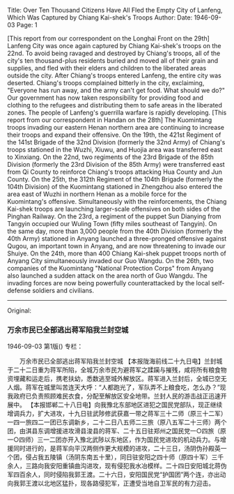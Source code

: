 Title: Over Ten Thousand Citizens Have All Fled the Empty City of Lanfeng, Which Was Captured by Chiang Kai-shek's Troops
Author:
Date: 1946-09-03
Page: 1

[This report from our correspondent on the Longhai Front on the 29th] Lanfeng City was once again captured by Chiang Kai-shek's troops on the 22nd. To avoid being ravaged and destroyed by Chiang's troops, all of the city's ten thousand-plus residents buried and moved all of their grain and supplies, and fled with their elders and children to the liberated areas outside the city. After Chiang's troops entered Lanfeng, the entire city was deserted. Chiang's troops complained bitterly in the city, exclaiming, "Everyone has run away, and the army can't get food. What should we do?" Our government has now taken responsibility for providing food and clothing to the refugees and distributing them to safe areas in the liberated zones. The people of Lanfeng's guerrilla warfare is rapidly developing.
[This report from our correspondent in Handan on the 28th] The Kuomintang troops invading our eastern Henan northern area are continuing to increase their troops and expand their offensive. On the 19th, the 421st Regiment of the 141st Brigade of the 32nd Division (formerly the 32nd Army) of Chiang's troops stationed in the Wuzhi, Xiuwu, and Huojia area was transferred east to Xinxiang. On the 22nd, two regiments of the 23rd Brigade of the 85th Division (formerly the 23rd Division of the 85th Army) were transferred east from Qi County to reinforce Chiang's troops attacking Hua County and Jun County. On the 25th, the 312th Regiment of the 104th Brigade (formerly the 104th Division) of the Kuomintang stationed in Zhengzhou also entered the area east of Wuzhi in northern Henan as a mobile force for the Kuomintang's offensive. Simultaneously with the reinforcements, the Chiang Kai-shek troops are launching larger-scale offensives on both sides of the Pinghan Railway. On the 23rd, a regiment of the puppet Sun Dianying from Tangyin occupied our Wuling Town (fifty miles southeast of Tangyin). On the same day, more than 3,000 people from the 40th Division (formerly the 40th Army) stationed in Anyang launched a three-pronged offensive against Qugou, an important town in Anyang, and are now threatening to invade our Shuiye. On the 24th, more than 400 Chiang Kai-shek puppet troops north of Anyang City simultaneously invaded our Guo Wangdu. On the 26th, two companies of the Kuomintang "National Protection Corps" from Anyang also launched a sudden attack on the area north of Guo Wangdu. The invading forces are now being powerfully counterattacked by the local self-defense soldiers and civilians.



<hr /> 

Original: 


### 万余市民已全部逃出蒋军陷我兰封空城

1946-09-03
第1版()
专栏：

　　万余市民已全部逃出蒋军陷我兰封空城
    【本报陇海前线二十九日电】兰封城于二十二日重为蒋军所陷，全城万余市民为避蒋军之蹂躏与摧残，咸将所有粮食物资埋藏和运走后，携老扶幼，悉数逃至城外解放区。蒋军进入兰封后，全城已空无人烟。蒋军在城里叫苦连天大呼：“人都跑光了，军队弄不上粮食吃，怎么办？”现我政府已负责照顾难民衣食，分配至解放区安全地带。兰封人民的游击战正迅速开展中。
    【本报邯郸二十八日电】向我豫北东部地区进犯之国民党部队，现正继续增调兵力，扩大进攻，十九日驻武陟修武获嘉一带之蒋军三十二师（原三十二军）一四一旅四二一团已东调新乡，二十二日八五师二三旅（原八五军二十三师）两个团，由淇县东调增援进攻滑县浚县的蒋军、二十五日驻郑州之国民党一○四旅（原一○四师）三一二团亦开入豫北武陟以东地区，作为国民党进攻的机动兵力。与增援同时进行的，是蒋军向平汉两侧作更大规模的进攻，二十三日，汤阴伪孙殿英一个团，侵占我五陵镇（汤阴东南五十里），同日驻安阳之四十师（原四十军）三千余人，三路向我安阳重镇曲沟进攻，现有侵犯我水冶模样。二十四日安阳城北蒋伪军四百余人，同时侵陷我郭王渡。二十六日，安阳国民党“护国团”两个连，亦出动向我郭王渡以北地区猛扑，现各路侵犯军，正遭受当地自卫军民的有力迎击。
